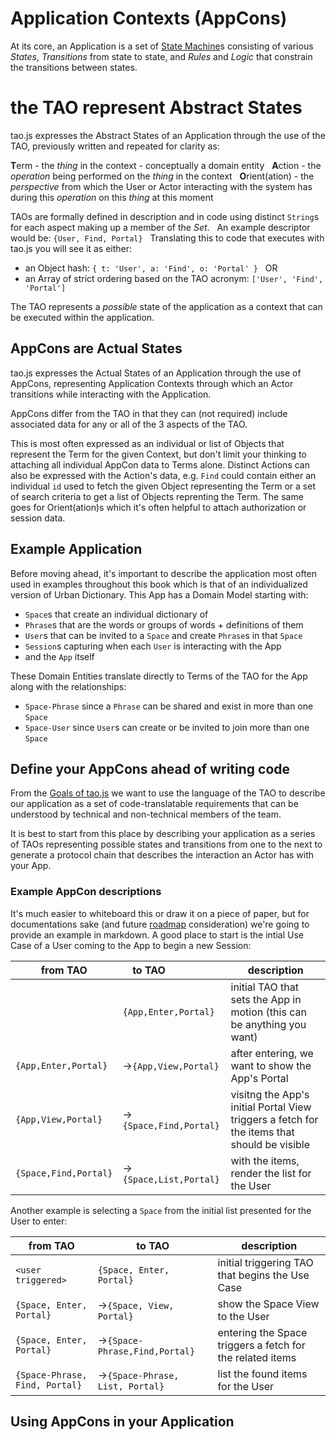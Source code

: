 # Application Contexts (AppCons)

At its core, an Application is a set of [State Machine](https://en.wikipedia.org/wiki/Finite-state_machine)s
consisting of various _States_, _Transitions_ from state to state, and _Rules_ and _Logic_ that
constrain the transitions between states.

# the TAO represent Abstract States

tao.js expresses the Abstract States of an Application through the use of the TAO, previously
written and repeated for clarity as:

**T**erm - the _thing_ in the context - conceptually a domain entity  
**A**ction - the _operation_ being performed on the _thing_ in the context  
**O**rient(ation) - the _perspective_ from which the User or Actor interacting with the system has
during this _operation_ on this _thing_ at this moment

TAOs are formally defined in description and in code using distinct `String`s for each aspect
making up a member of the _Set_.  
An example descriptor would be: `{User, Find, Portal}`  
Translating this to code that executes with tao.js you will see it as either:

* an Object hash: `{ t: 'User', a: 'Find', o: 'Portal' }`  
  OR
* an Array of strict ordering based on the TAO acronym: `['User', 'Find', 'Portal']`

The TAO represents a _possible_ state of the application as a context that can be executed
within the application.

## AppCons are Actual States

tao.js expresses the Actual States of an Application through the use of AppCons, representing
Application Contexts through which an Actor transitions while interacting with the Application.

AppCons differ from the TAO in that they can (not required) include associated data for any or all
of the 3 aspects of the TAO.

This is most often expressed as an individual or list of Objects that represent the Term for
the given Context, but don't limit your thinking to attaching all individual AppCon data to
Terms alone.  Distinct Actions can also be expressed with the Action's data, e.g. `Find` could contain either an individual `id` used to fetch the given Object representing the Term or a set of search criteria to get a list of Objects reprenting the Term.  The same goes for Orient(ation)s
which it's often helpful to attach authorization or session data.

## Example Application

Before moving ahead, it's important to describe the application most often used in examples throughout this book which is that of an individualized
version of Urban Dictionary.  This App has a Domain Model starting with:

* `Space`s that create an individual dictionary of
* `Phrase`s that are the words or groups of words + definitions of them
* `User`s that can be invited to a `Space` and create `Phrase`s in that `Space`
* `Session`s capturing when each `User` is interacting with the App
* and the `App` itself

These Domain Entities translate directly to Terms of the TAO for the App along with the relationships:

* `Space-Phrase` since a `Phrase` can be shared and exist in more than one `Space`
* `Space-User` since `User`s can create or be invited to join more than one `Space`

## Define your AppCons ahead of writing code

From the [Goals of tao.js](../intro/goals.md) we want to use the language of the TAO to describe
our application as a set of code-translatable requirements that can be understood by technical
and non-technical members of the team.

It is best to start from this place by describing your application as a series of TAOs representing
possible states and transitions from one to the next to generate a protocol chain that describes
the interaction an Actor has with your App.

### Example AppCon descriptions

It's much easier to whiteboard this or draw it on a piece of paper, but for documentations sake
(and future [roadmap](../intro/roadmap.md) consideration) we're going to provide an example in
markdown.  A good place to start is the intial Use Case of a User coming to the App to begin a new Session:

|from TAO               |to TAO                 |description|
|-----------------------|-----------------------|-----------|
||`{App,Enter,Portal}`|initial TAO that sets the App in motion (this can be anything you want)|
|`{App,Enter,Portal}`|->`{App,View,Portal}`|after entering, we want to show the App's Portal|
|`{App,View,Portal}`|->`{Space,Find,Portal}`|visitng the App's initial Portal View triggers a fetch for the items that should be visible|
|`{Space,Find,Portal}`|->`{Space,List,Portal}`|with the items, render the list for the User|

Another example is selecting a `Space` from the initial list presented for the User to enter:

|from TAO|to TAO|description|
|--------|------|-------------|
|`<user triggered>`|`{Space, Enter, Portal}`|initial triggering TAO that begins the Use Case|
|`{Space, Enter, Portal}`|->`{Space, View, Portal}`|show the Space View to the User|
|`{Space, Enter, Portal}`|->`{Space-Phrase,Find,Portal}`|entering the Space triggers a fetch for the related items|
|`{Space-Phrase, Find, Portal}`|->`{Space-Phrase, List, Portal}`|list the found items for the User|

## Using AppCons in your Application


